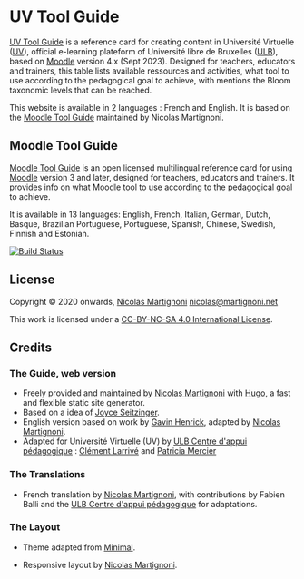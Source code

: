 # UV Tool Guide

[UV Tool Guide](site) is a reference card for creating content in Université Virtuelle ([UV]), official e-learning plateform of Université libre de Bruxelles ([ULB]), based on [Moodle] version 4.x (Sept 2023). Designed for teachers, educators and trainers, this table lists available ressources and activities, what tool to use according to the pedagogical goal to achieve, with mentions the Bloom taxonomic levels that can be reached.

This website is available in 2 languages : French and English. It is based on the [Moodle Tool Guide][site2] maintained by Nicolas Martignoni. 

## Moodle Tool Guide

[Moodle Tool Guide][site2] is an open licensed multilingual reference card for using [Moodle][moodle] version 3 and later, designed for teachers, educators and trainers. It provides info on what Moodle tool to use according to the pedagogical goal to achieve.

It is available in 13 languages: English, French, Italian, German, Dutch, Basque, Brazilian Portuguese, Portuguese, Spanish, Chinese, Swedish, Finnish and Estonian.

[![Build Status](https://github.com/martignoni/moodle-tool-guide/workflows/Hugo%20CI%20&%20deploy/badge.svg)](https://github.com/martignoni/moodle-tool-guide/actions?query=workflow%3A%22Hugo+CI+%26+deploy%22)

## License

Copyright © 2020 onwards, [Nicolas Martignoni][nm] <nicolas@martignoni.net>

This work is licensed under a [CC-BY-NC-SA 4.0 International License][cc].

## Credits

### The Guide, web version

- Freely provided and maintained by [Nicolas Martignoni][nm] with [Hugo][hugo], a fast and flexible static site generator.
- Based on a idea of [Joyce Seitzinger](https://twitter.com/catspyjamasnz).
- English version based on work by [Gavin Henrick](https://twitter.com/ghenrick), adapted by [Nicolas Martignoni][nm].
- Adapted for Université Virtuelle (UV) by [ULB Centre d'appui pédagogique][CAP] : [Clément Larrivé](https://github.com/w3cdotorg) and [Patricia Mercier](https://github.com/pmercier125)

### The Translations

- French translation by [Nicolas Martignoni][nm], with contributions by Fabien Balli and the [ULB Centre d'appui pédagogique][CAP] for adaptations.

### The Layout

- Theme adapted from [Minimal](https://github.com/calintat/minimal).
- Responsive layout by [Nicolas Martignoni][nm].

  [site]: https://capulb.github.io/uv-tools/fr/
  [site2]: https://moodletoolguide.net
  [cc]: https://creativecommons.org/licenses/by-nc-sa/4.0/
  [hugo]: https://gohugo.io/
  [nm]: https://blog.martignoni.net/a-propos/
  [UV]: https://uv.ulb.ac.be/
  [moodle]: https://moodle.org/
  [CAP]: https://www.ulb.be/fr/l-ulb-et-l-ecole/cap-centre-d-appui-pedagogique
  [ULB]: https://www.ulb.be/
